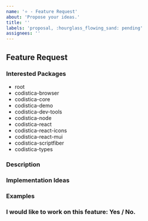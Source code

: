 ```yaml
---
name: '⭐ - Feature Request'
about: 'Propose your ideas.'
title: ''
labels: 'proposal, :hourglass_flowing_sand: pending'
assignees: ''
---
```


<!--
Thank you! Any contribution, as minor as it may look, can really help us improve the
overall result.
-->

## Feature Request

### Interested Packages

<!--Remove non interested packages-->

-   root
-   codistica-browser
-   codistica-core
-   codistica-demo
-   codistica-dev-tools
-   codistica-node
-   codistica-react
-   codistica-react-icons
-   codistica-react-mui
-   codistica-scriptfiber
-   codistica-types

### Description

<!--Describe what you think should be done-->

### Implementation Ideas

<!--Implementation strategies and/or suggestions-->

### Examples

<!--Optional-->

### I would like to work on this feature: Yes / No.
